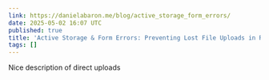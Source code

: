 ```yaml
---
link: https://danielabaron.me/blog/active_storage_form_errors/
date: 2025-05-02 16:07 UTC
published: true
title: 'Active Storage & Form Errors: Preventing Lost File Uploads in Rails'
tags: []
---
```


Nice description of direct uploads
